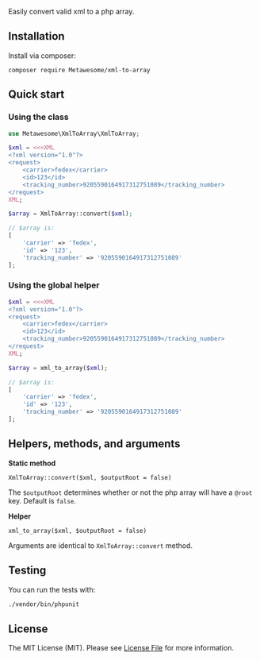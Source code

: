 Easily convert valid xml to a php array.

## Installation

Install via composer:

```
composer require Metawesome/xml-to-array
```

## Quick start

### Using the class

```php
use Metawesome\XmlToArray\XmlToArray;

$xml = <<<XML
<?xml version="1.0"?>
<request>
    <carrier>fedex</carrier>
    <id>123</id>
    <tracking_number>9205590164917312751089</tracking_number>
</request>
XML;

$array = XmlToArray::convert($xml);

// $array is:
[
	'carrier' => 'fedex',
	'id' => '123',
	'tracking_number' => '9205590164917312751089'
];

```

### Using the global helper

```php
$xml = <<<XML
<?xml version="1.0"?>
<request>
    <carrier>fedex</carrier>
    <id>123</id>
    <tracking_number>9205590164917312751089</tracking_number>
</request>
XML;

$array = xml_to_array($xml);

// $array is:
[
	'carrier' => 'fedex',
	'id' => '123',
	'tracking_number' => '9205590164917312751089'
];
```

## Helpers, methods, and arguments

**Static method**

``XmlToArray::convert($xml, $outputRoot = false)``

The ``$outputRoot`` determines whether or not the php array will have a ``@root`` key. Default is ``false``.

**Helper**

``xml_to_array($xml, $outputRoot = false)``

Arguments are identical to ``XmlToArray::convert`` method.

## Testing

You can run the tests with:

```bash
./vendor/bin/phpunit
```

## License

The MIT License (MIT). Please see [License File](LICENSE.md) for more information.